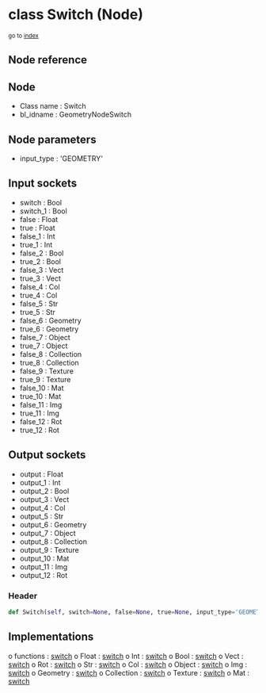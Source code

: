 # class Switch (Node)

<sub>go to [index](/docs/index.md)</sub>

## Node reference

Node
----
 - Class name : Switch
 - bl_idname : GeometryNodeSwitch

Node parameters
---------------
 - input_type : 'GEOMETRY'

Input sockets
-------------
 - switch : Bool
 - switch_1 : Bool
 - false : Float
 - true : Float
 - false_1 : Int
 - true_1 : Int
 - false_2 : Bool
 - true_2 : Bool
 - false_3 : Vect
 - true_3 : Vect
 - false_4 : Col
 - true_4 : Col
 - false_5 : Str
 - true_5 : Str
 - false_6 : Geometry
 - true_6 : Geometry
 - false_7 : Object
 - true_7 : Object
 - false_8 : Collection
 - true_8 : Collection
 - false_9 : Texture
 - true_9 : Texture
 - false_10 : Mat
 - true_10 : Mat
 - false_11 : Img
 - true_11 : Img
 - false_12 : Rot
 - true_12 : Rot

Output sockets
--------------
 - output : Float
 - output_1 : Int
 - output_2 : Bool
 - output_3 : Vect
 - output_4 : Col
 - output_5 : Str
 - output_6 : Geometry
 - output_7 : Object
 - output_8 : Collection
 - output_9 : Texture
 - output_10 : Mat
 - output_11 : Img
 - output_12 : Rot

### Header

``` python
def Switch(self, switch=None, false=None, true=None, input_type='GEOMETRY', node_label=None, node_color=None):
```

## Implementations

o functions : [switch](#switch)
o Float : [switch](#switch) 
o Int : [switch](#switch) 
o Bool : [switch](#switch) 
o Vect : [switch](#switch) 
o Rot : [switch](#switch) 
o Str : [switch](#switch) 
o Col : [switch](#switch) 
o Object : [switch](#switch) 
o Img : [switch](#switch) 
o Geometry : [switch](#switch) 
o Collection : [switch](#switch) 
o Texture : [switch](#switch) 
o Mat : [switch](#switch) 

